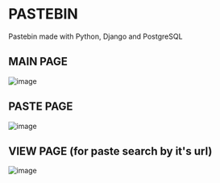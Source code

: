 # PASTEBIN
Pastebin made with Python, Django and PostgreSQL

## MAIN PAGE
![image](https://github.com/user-attachments/assets/0a015383-f27b-4f6c-a0d1-c56aac1635be)

## PASTE PAGE
![image](https://github.com/user-attachments/assets/98a9f1f4-5fac-4b2e-9cc8-7a29803554ba)

## VIEW PAGE (for paste search by it's url)
![image](https://github.com/user-attachments/assets/18359dfb-4b62-4b76-9861-6f2b8878acd1)
